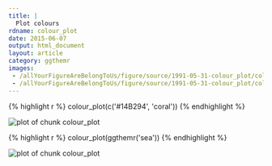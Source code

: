 ```yaml
---
title: |
  Plot colours
rdname: colour_plot
date: 2015-06-07
output: html_document
layout: article
category: ggthemr
images:
 - /allYourFigureAreBelongToUs/figure/source/1991-05-31-colour_plot/colour_plot-1.png
 - /allYourFigureAreBelongToUs/figure/source/1991-05-31-colour_plot/colour_plot-2.png
---
```





{% highlight r %}
colour_plot(c('#14B294', 'coral'))
{% endhighlight %}

![plot of chunk colour_plot](/allYourFigureAreBelongToUs/figure/source/1991-05-31-colour_plot/colour_plot-1.png) 

{% highlight r %}
colour_plot(ggthemr('sea'))
{% endhighlight %}

![plot of chunk colour_plot](/allYourFigureAreBelongToUs/figure/source/1991-05-31-colour_plot/colour_plot-2.png) 